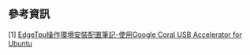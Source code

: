 參考資訊
--
[1] [EdgeTpu操作環境安裝配置筆記-使用Google Coral USB Accelerator for Ubuntu](https://medium.com/@s123600g/edgetpu%E6%93%8D%E4%BD%9C%E7%92%B0%E5%A2%83%E5%AE%89%E8%A3%9D%E9%85%8D%E7%BD%AE%E7%AD%86%E8%A8%98-eab2d9638e5f)

